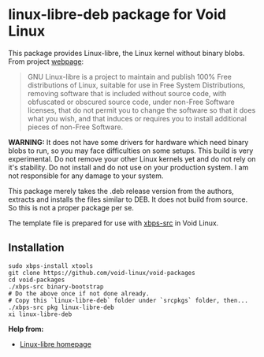 # linux-libre-deb package for Void Linux

This package provides Linux-libre, the Linux kernel without binary blobs. From project [webpage](https://www.fsfla.org/ikiwiki/selibre/linux-libre/):

> GNU Linux-libre is a project to maintain and publish 100% Free distributions of Linux, suitable for use in Free System Distributions, removing software that is included without source code, with obfuscated or obscured source code, under non-Free Software licenses, that do not permit you to change the software so that it does what you wish, and that induces or requires you to install additional pieces of non-Free Software.

**WARNING:** It does not have some drivers for hardware which need binary blobs to run, so you may face difficulties on some setups. This build is very experimental. Do not remove your other Linux kernels yet and do not rely on it's stability. Do not install and do not use on your production system. I am not responsible for any damage to your system.

This package merely takes the .deb release version from the authors, extracts and installs the files similar to DEB. It does not build from source. So this is not a proper package per se.

The template file is prepared for use with [xbps-src](https://wiki.voidlinux.org/Xbps-src) in Void Linux.


## Installation
```
sudo xbps-install xtools
git clone https://github.com/void-linux/void-packages
cd void-packages
./xbps-src binary-bootstrap
# Do the above once if not done already.
# Copy this `linux-libre-deb` folder under `srcpkgs` folder, then...
./xbps-src pkg linux-libre-deb
xi linux-libre-deb
```


**Help from:**

- [Linux-libre homepage](https://www.fsfla.org/ikiwiki/selibre/linux-libre/)
